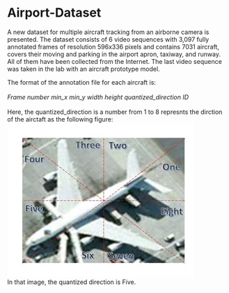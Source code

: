# Airport-Dataset

A new dataset for multiple aircraft tracking from an airborne camera is presented. The dataset consists of 6 video sequences with 3,097 fully annotated frames of resolution 596x336 pixels and contains 7031 aircraft, covers their moving and parking in the airport apron, taxiway, and runway. All of them have been collected from the Internet. The last video sequence was taken in the lab with an aircraft prototype model.

The format of the annotation file for each aircraft is:
 <br />
 <br /> *_Frame number    min_x     min_y     width     height     quantized_direction    ID_*
 <br />
 <br />Here, the quantized_direction is a number from 1 to 8 represnts the dirction of the airctaft as the following figure:
 <br />
 ![alt text](https://github.com/bczhangbczhang/Airport-Dataset/blob/master/DON_.jpg)
 <br />
 In that image, the quantized direction is Five.
 
 


